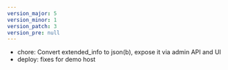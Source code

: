 ```yaml
---
version_major: 5
version_minor: 1
version_patch: 3
version_pre: null
---
```


- chore: Convert extended_info to json(b), expose it via admin API and UI
- deploy: fixes for demo host

